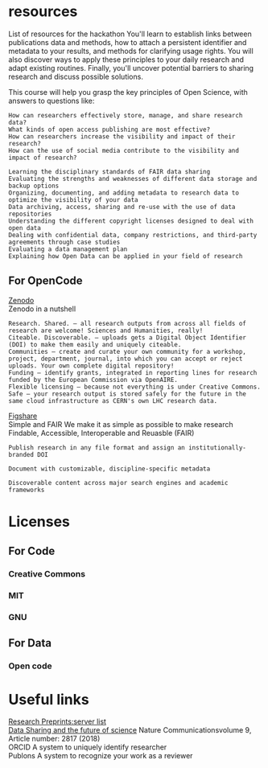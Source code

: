 # resources
List of resources for the hackathon
You'll learn to establish links between publications data and methods, how to attach a persistent identifier and metadata to your results, and methods for clarifying usage rights. You will also discover ways to apply these principles to your daily research and adapt existing routines. Finally, you'll uncover potential barriers to sharing research and discuss possible solutions. 

This course will help you grasp the key principles of Open Science, with answers to questions like:

    How can researchers effectively store, manage, and share research data?
    What kinds of open access publishing are most effective?
    How can researchers increase the visibility and impact of their research?
    How can the use of social media contribute to the visibility and impact of research?
    
    Learning the disciplinary standards of FAIR data sharing
    Evaluating the strengths and weaknesses of different data storage and backup options
    Organizing, documenting, and adding metadata to research data to optimize the visibility of your data
    Data archiving, access, sharing and re-use with the use of data repositories
    Understanding the different copyright licenses designed to deal with open data
    Dealing with confidential data, company restrictions, and third-party agreements through case studies
    Evaluating a data management plan
    Explaining how Open Data can be applied in your field of research
    
## For OpenCode
[Zenodo](https://zenodo.org/)  
Zenodo in a nutshell

    Research. Shared. — all research outputs from across all fields of research are welcome! Sciences and Humanities, really!
    Citeable. Discoverable. — uploads gets a Digital Object Identifier (DOI) to make them easily and uniquely citeable.
    Communities — create and curate your own community for a workshop, project, department, journal, into which you can accept or reject uploads. Your own complete digital repository!
    Funding — identify grants, integrated in reporting lines for research funded by the European Commission via OpenAIRE.
    Flexible licensing — because not everything is under Creative Commons.
    Safe — your research output is stored safely for the future in the same cloud infrastructure as CERN's own LHC research data.

[Figshare](https://figshare.com/)  
Simple and FAIR
We make it as simple as possible to make research Findable, Accessible, Interoperable and Reuasble (FAIR)

    Publish research in any file format and assign an institutionally-branded DOI

    Document with customizable, discipline-specific metadata

    Discoverable content across major search engines and academic frameworks

    
# Licenses

## For Code
### Creative Commons

### MIT

### GNU
## For Data
### Open code

# Useful links
[Research Preprints:server list](https://docs.google.com/spreadsheets/d/17RgfuQcGJHKSsSJwZZn0oiXAnimZu2sZsWp8Z6ZaYYo/edit#gid=0)  
[Data Sharing and the future of science](https://www.nature.com/articles/s41467-018-05227-z) Nature Communicationsvolume 9, Article number: 2817 (2018)  
ORCID A system to uniquely identify researcher  
Publons A system to recognize your work as a reviewer  
